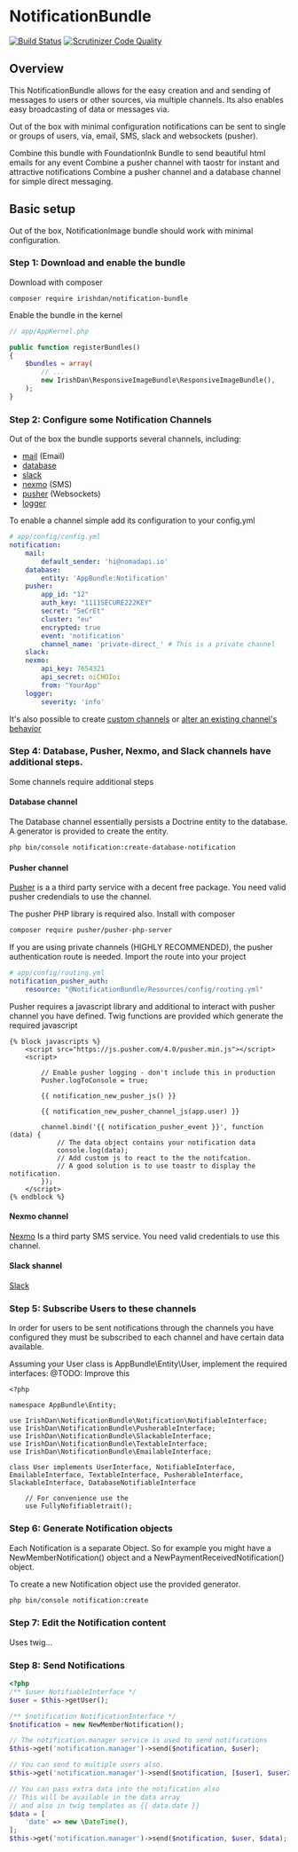 # NotificationBundle

[![Build Status](https://travis-ci.org/irishdan/NotificationBundle.svg?branch=master)](https://travis-ci.org/irishdan/NotificationBundle)
[![Scrutinizer Code Quality](https://scrutinizer-ci.com/g/irishdan/NotificationBundle/badges/quality-score.png?b=master)](https://scrutinizer-ci.com/g/irishdan/NotificationBundle/?branch=master)

## Overview

This NotificationBundle allows for the easy creation and and sending of messages to users or other sources, via multiple channels.
Its also enables easy broadcasting of data or messages via.

Out of the box with minimal configuration notifications can be sent to single or groups of users,
via, email, SMS, slack and websockets (pusher).

Combine this bundle with FoundationInk Bundle to send beautiful html emails for any event
Combine a pusher channel with taostr for instant and attractive notifications
Combine a pusher channel and a database channel for simple direct messaging.

## Basic setup

Out of the box, NotificationImage bundle should work with minimal configuration.

### Step 1: Download and enable the bundle

Download with composer
```
composer require irishdan/notification-bundle
```
Enable the bundle in the kernel
```php
// app/AppKernel.php

public function registerBundles()
{
    $bundles = array(
        // ...
        new IrishDan\ResponsiveImageBundle\ResponsiveImageBundle(),
    );
}
```
### Step 2: Configure some Notification Channels

Out of the box the bundle supports several channels, including:
- [mail]() (Email)
- [database]()
- [slack]()
- [nexmo]() (SMS)
- [pusher]() (Websockets)
- [logger]()

To enable a channel simple add its configuration to your config.yml

```yml
# app/config/config.yml
notification:
    mail:
        default_sender: 'hi@nomadapi.io'
    database:
        entity: 'AppBundle:Notification'
    pusher:
        app_id: "12"
        auth_key: "1111SECURE222KEY"
        secret: "SeCrEt"
        cluster: "eu"
        encrypted: true
        event: 'notification'
        channel_name: 'private-direct_' # This is a private channel
    slack:
    nexmo:
        api_key: 7654321
        api_secret: oiCHOIoi
        from: "YourApp"
    logger:
        severity: 'info'
```

It's also possible to create [custom channels]() or [alter an existing channel's behavior]()

### Step 4: Database, Pusher, Nexmo, and Slack channels have additional steps.

Some channels require additional steps

#### Database channel

The Database channel essentially persists a Doctrine entity to the database. 
A generator is provided to create the entity.

```bash
php bin/console notification:create-database-notification 
```
#### Pusher channel
[Pusher]() is a a third party service with a decent free package. You need valid pusher credendials to use the channel.

The pusher PHP library is required also. Install with composer
```bash
composer require pusher/pusher-php-server

```
If you are using private channels (HIGHLY RECOMMENDED), the pusher authentication route is needed.
Import the route into your project

```yml
# app/config/routing.yml
notification_pusher_auth:
    resource: "@NotificationBundle/Resources/config/routing.yml"

```
Pusher requires a javascript library and additional  to interact with pusher channel you have defined. 
Twig functions are provided which generate the required javascript

```twig
{% block javascripts %}
    <script src="https://js.pusher.com/4.0/pusher.min.js"></script>
    <script>
      
        // Enable pusher logging - don't include this in production
        Pusher.logToConsole = true;

        {{ notification_new_pusher_js() }}

        {{ notification_new_pusher_channel_js(app.user) }}

        channel.bind('{{ notification_pusher_event }}', function (data) {
            // The data object contains your notification data
            console.log(data);
            // Add custom js to react to the the notifcation.
            // A good solution is to use toastr to display the notification.
        });  
    </script>
{% endblock %}

```

#### Nexmo channel

[Nexmo]() Is a third party SMS service. You need valid credentials to use this channel.

#### Slack shannel

[Slack]() 

### Step 5: Subscribe Users to these channels

In order for users to be sent notifications through the channels you have configured they must be subscribed to each channel
and have certain data available.

Assuming your User class is AppBundle\Entity\User, implement the required interfaces:
@TODO: Improve this

```
<?php

namespace AppBundle\Entity;

use IrishDan\NotificationBundle\Notification\NotifiableInterface;
use IrishDan\NotificationBundle\PusherableInterface;
use IrishDan\NotificationBundle\SlackableInterface;
use IrishDan\NotificationBundle\TextableInterface;
use IrishDan\NotificationBundle\EmailableInterface;

class User implements UserInterface, NotifiableInterface, EmailableInterface, TextableInterface, PusherableInterface, SlackableInterface, DatabaseNotifiableInterface

    // For convenience use the
    use FullyNofifiabletrait();

```

### Step 6: Generate Notification objects

Each Notification is a separate Object. 
So for example you might have a NewMemberNotification() object and a NewPaymentReceivedNotification() object.

To create a new Notification object use the provided generator.

```bash
php bin/console notification:create
```
### Step 7: Edit the Notification content

Uses twig...

### Step 8: Send Notifications

```php
<?php
/** $user NotifiableInterface */
$user = $this->getUser();

/** $notification NotificationInterface */
$notification = new NewMemberNotification();

// The notification.manager service is used to send notifications
$this->get('notification.manager')->send($notification, $user);

// You can send to multiple users also.
$this->get('notification.manager')->send($notification, [$user1, $user2]);

// You can pass extra data into the notification also
// This will be available in the data array
// and also in twig templates as {{ data.date }}
$data = [
    'date' => new \DateTime(),
];
$this->get('notification.manager')->send($notification, $user, $data);
```
